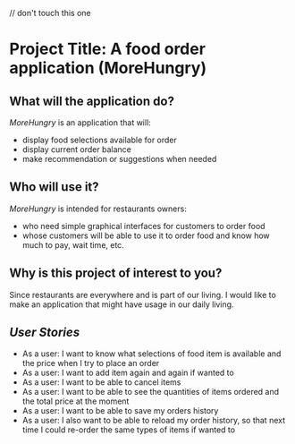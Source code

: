 // don't touch this one

# Project Title: A food order application (**MoreHungry**)

## What will the application do?

*MoreHungry*  is an application that will:
- display food selections available for order
- display current order balance
- make recommendation or suggestions when needed


## Who will use it?
*MoreHungry* is intended for restaurants owners:
- who need simple graphical interfaces for 
customers to order food
- whose customers will be able to use it to order food and
know how much to pay, wait time, etc.

## Why is this project of interest to you?

Since restaurants are everywhere and is part of our
living. I would like to make an application that 
might have usage in our daily living. 


## *User Stories*
- As a user: I want to know what selections of food item
  is available and the price when I try to place an order
- As a user: I want to add item again and again if wanted to
- As a user: I want to be able to cancel items 
- As a user: I want to be able to see the quantities
  of items ordered and the total price at the moment   
- As a user: I want to be able to save my orders history
- As a user: I also want to be able to reload my order history, so that 
  next time I could re-order the same types of items if wanted to
  


